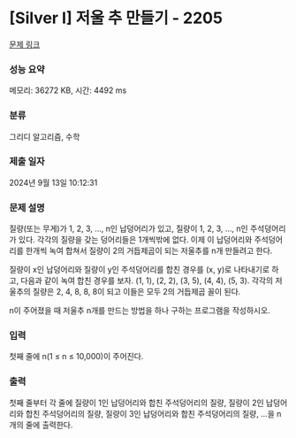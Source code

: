 # [Silver I] 저울 추 만들기 - 2205 

[문제 링크](https://www.acmicpc.net/problem/2205) 

### 성능 요약

메모리: 36272 KB, 시간: 4492 ms

### 분류

그리디 알고리즘, 수학

### 제출 일자

2024년 9월 13일 10:12:31

### 문제 설명

<p>질량(또는 무게)가 1, 2, 3, …, n인 납덩어리가 있고, 질량이 1, 2, 3, …, n인 주석덩어리가 있다. 각각의 질량을 갖는 덩어리들은 1개씩밖에 없다. 이제 이 납덩어리와 주석덩어리를 한개씩 녹여 합쳐서 질량이 2의 거듭제곱이 되는 저울추를 n개 만들려고 한다.</p>

<p>질량이 x인 납덩어리와 질량이 y인 주석덩어리를 합친 경우를 (x, y)로 나타내기로 하고, 다음과 같이 녹여 합친 경우를 보자. (1, 1), (2, 2), (3, 5), (4, 4), (5, 3). 각각의 저울추의 질량은 2, 4, 8, 8, 8이 되고 이들은 모두 2의 거듭제곱 꼴이 된다.</p>

<p>n이 주어졌을 때 저울추 n개를 만드는 방법을 하나 구하는 프로그램을 작성하시오.</p>

### 입력 

 <p>첫째 줄에 n(1 ≤ n ≤ 10,000)이 주어진다.</p>

### 출력 

 <p>첫째 줄부터 각 줄에 질량이 1인 납덩어리와 합친 주석덩어리의 질량, 질량이 2인 납덩어리와 합친 주석덩어리의 질량, 질량이 3인 납덩어리와 합친 주석덩어리의 질량, …을 n개의 줄에 출력한다.</p>

